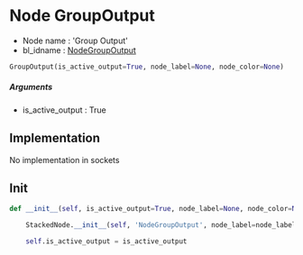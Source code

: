 # Node GroupOutput

- Node name : 'Group Output'
- bl_idname : [NodeGroupOutput](https://docs.blender.org/api/current/bpy.types.{bl_idname}.html)


``` python
GroupOutput(is_active_output=True, node_label=None, node_color=None)
```
##### Arguments

- is_active_output : True

## Implementation

No implementation in sockets

## Init

``` python
def __init__(self, is_active_output=True, node_label=None, node_color=None):

    StackedNode.__init__(self, 'NodeGroupOutput', node_label=node_label, node_color=node_color)

    self.is_active_output = is_active_output
```
